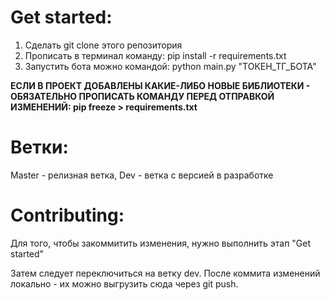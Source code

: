 # Get started:
1. Сделать git clone этого репозитория
2. Прописать в терминал команду: pip install -r requirements.txt
3. Запустить бота можно командой: python main.py "ТОКЕН_ТГ_БОТА"

**ЕСЛИ В ПРОЕКТ ДОБАВЛЕНЫ КАКИЕ-ЛИБО НОВЫЕ БИБЛИОТЕКИ - ОБЯЗАТЕЛЬНО ПРОПИСАТЬ КОМАНДУ ПЕРЕД ОТПРАВКОЙ ИЗМЕНЕНИЙ: pip freeze > requirements.txt**
# Ветки:
Master - релизная ветка, Dev - ветка с версией в разработке
# Contributing:
Для того, чтобы закоммитить изменения, нужно выполнить этап "Get started"

Затем следует переключиться на ветку dev. После коммита изменений локально - их можно выгрузить сюда через git push.
